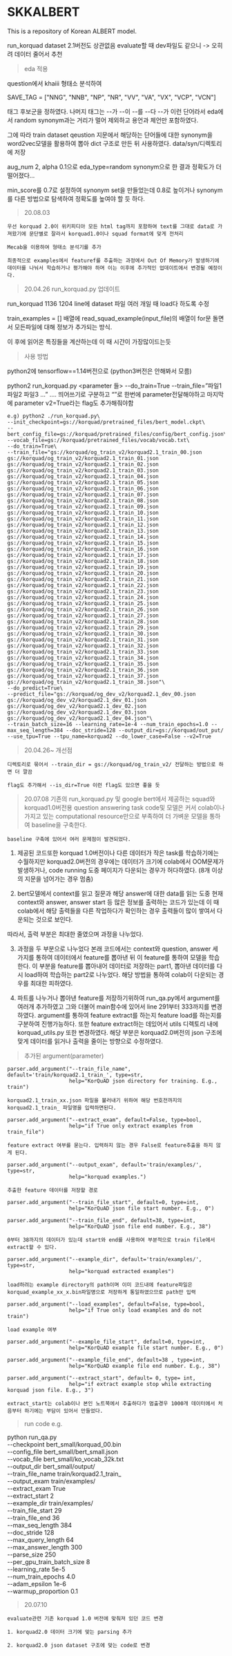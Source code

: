 # SKKALBERT

This is a repository of Korean ALBERT model.

run_korquad dataset 2.1버전도 상관없음 evaluate할 때 dev파일도 같으니 -> 오히려 데이터 줄어서 추천
	
>eda 적용

question에서 khaiii 형태소 분석하여 

SAVE_TAG = ["NNG", "NNB", "NP", "NR", "VV", "VA", "VX", "VCP", "VCN"]

태그 후보군을 정하였다. 나머지 태그는 --가 --이 --를 --다 --가 이런 단어라서 eda에서 random synonym과는 거리가 멀어 제외하고 용언과 체언만 포함하였다.

그에 따라 train dataset qeustion 지문에서 해당하는 단어들에 대한 synonym을 word2vec모델을 활용하여 뽑아 dict 구조로 만든 뒤 사용하였다. data/syn/디렉토리에 저장

aug_num 2, alpha 0.1으로 eda_type=random synonym으로 한 결과 정확도가 더 떨어졌다...

min_score를 0.7로 설정하여 synonym set을 만들었는데 0.8로 높이거나 synonym를 다른 방법으로 탐색하여 정확도를 높여야 할 듯 하다.

>20.08.03

    우선 korquad 2.0이 위키피디아 모든 html tag까지 포함하여 text를 그대로 data로 가져왔기에 문단별로 잘라서 korquad1.0이나 squad format에 맞게 전처리

    Mecab을 이용하여 형태소 분석기를 추가

    최종적으로 examples에서 featuref를 추출하는 과정에서 Out Of Memory가 발생하기에 데이터를 나눠서 학습하거나 평가해야 하며 이는 이후에 추가적인 업데이트에서 변경될 예정이다.



>20.04.26
 run_korquad.py 업데이트

run_korquad 1136 1204 line에 dataset 파일 여러 개일 때 load다 하도록 수정

train_examples = [] 배열에 read_squad_example(input_file)의 배열이 for문 돌면서 모든파일에 대해 정보가 추가되는 방식.

이	후에 읽어온 특징들을 계산하는데 이 때 시간이 가장많이드는듯

>사용 방법 

python2에 tensorflow==1.14버전으로 (python3버전은 안해봐서 모름)

python2 run_korquad.py <parameter 들> --do_train=True --train_file=”파일1 파일2 파일3 …” …. 띄어쓰기로 구분하고 “”로 한번에 parameter전달해야하고 마지막에 parameter v2=True라는 flag도 추가해줘야함

	e.g) python2 ./run_korquad.py\
    --init_checkpoint=gs://korquad/pretrained_files/bert_model.ckpt\
    --bert_config_file=gs://korquad/pretrained_files/config/bert_config.json\
    --vocab_file=gs://korquad/pretrained_files/vocab/vocab.txt\
    --do_train=True\
    --train_file="gs://korquad/og_train_v2/korquad2.1_train_00.json gs://korquad/og_train_v2/korquad2.1_train_01.json gs://korquad/og_train_v2/korquad2.1_train_02.json gs://korquad/og_train_v2/korquad2.1_train_03.json gs://korquad/og_train_v2/korquad2.1_train_04.json gs://korquad/og_train_v2/korquad2.1_train_05.json gs://korquad/og_train_v2/korquad2.1_train_06.json gs://korquad/og_train_v2/korquad2.1_train_07.json gs://korquad/og_train_v2/korquad2.1_train_08.json gs://korquad/og_train_v2/korquad2.1_train_09.json gs://korquad/og_train_v2/korquad2.1_train_10.json gs://korquad/og_train_v2/korquad2.1_train_11.json gs://korquad/og_train_v2/korquad2.1_train_12.json gs://korquad/og_train_v2/korquad2.1_train_13.json gs://korquad/og_train_v2/korquad2.1_train_14.json gs://korquad/og_train_v2/korquad2.1_train_15.json gs://korquad/og_train_v2/korquad2.1_train_16.json gs://korquad/og_train_v2/korquad2.1_train_17.json gs://korquad/og_train_v2/korquad2.1_train_18.json gs://korquad/og_train_v2/korquad2.1_train_19.json gs://korquad/og_train_v2/korquad2.1_train_20.json gs://korquad/og_train_v2/korquad2.1_train_21.json gs://korquad/og_train_v2/korquad2.1_train_22.json gs://korquad/og_train_v2/korquad2.1_train_23.json gs://korquad/og_train_v2/korquad2.1_train_24.json gs://korquad/og_train_v2/korquad2.1_train_25.json gs://korquad/og_train_v2/korquad2.1_train_26.json gs://korquad/og_train_v2/korquad2.1_train_27.json gs://korquad/og_train_v2/korquad2.1_train_28.json gs://korquad/og_train_v2/korquad2.1_train_29.json gs://korquad/og_train_v2/korquad2.1_train_30.json gs://korquad/og_train_v2/korquad2.1_train_31.json gs://korquad/og_train_v2/korquad2.1_train_32.json gs://korquad/og_train_v2/korquad2.1_train_33.json gs://korquad/og_train_v2/korquad2.1_train_34.json gs://korquad/og_train_v2/korquad2.1_train_35.json gs://korquad/og_train_v2/korquad2.1_train_36.json gs://korquad/og_train_v2/korquad2.1_train_37.json gs://korquad/og_train_v2/korquad2.1_train_38.json"\
    --do_predict=True\
    --predict_file="gs://korquad/og_dev_v2/korquad2.1_dev_00.json gs://korquad/og_dev_v2/korquad2.1_dev_01.json gs://korquad/og_dev_v2/korquad2.1_dev_02.json gs://korquad/og_dev_v2/korquad2.1_dev_03.json gs://korquad/og_dev_v2/korquad2.1_dev_04.json"\
    --train_batch_size=16 --learning_rate=1e-4 --num_train_epochs=1.0 --max_seq_length=384 --doc_stride=128 --output_dir=gs://korquad/out_put/ --use_tpu=True --tpu_name=korquad2 --do_lower_case=False --v2=True

>20.04.26~ 개선점

    디렉토리로 묶어서 --train_dir = gs://korquad/og_train_v2/ 전달하는 방법으로 하면 더 깔끔
    
    flag도 추가해서 --is_dir=True 이런 flag도 있으면 좋을 듯

>20.07.08
    기존의 run_korquad.py 및 google bert에서 제공하는 squad와 korquad1.0버전용 question answering task code및 모델은 커서 colab이나 가지고 있는 computational resource만으로 부족하여 더 가벼운 모델을 통하여 baseline을 구축한다.

    baseline 구축에 있어서 여러 문제점이 발견되었다.

1) 제공된 코드또한 korquad 1.0버전이나 다른 데이터가 작은 task를 학습하기에는 수월하지만 korquad2.0버전의 경우에는 데이터가 크기에 colab에서 OOM문제가 발생하거나, code running 도중 페이지가 다운되는 경우가 허다하였다. (8개 이상의 지문을 넘어가는 경우 멈춤)

2) bert모델에서 context를 읽고 질문과 해당 answer에 대한 data를 읽는 도중 현재 context와 answer, answer start 등 많은 정보를 출력하는 코드가 있는데 이 때 colab에서 해당 출력들을 다른 작업하다가 확인하는 경우 출력들이 많이 쌓여서 다운되는 것으로 보인다.

따라서, 출력 부분은 최대한 줄였으며 과정을 나누었다.

3) 과정을 두 부분으로 나누었다 본래 코드에서는 context와 question, answer 세 가지를 통하여 데이터에서 feature를 뽑아낸 뒤 이 feature를 통하여 모델을 학습한다. 이 부분을 feature를 뽑아내어 데이터로 저장하는 part1, 뽑아낸 데이터를 다시 load하여 학습하는 part2로 나누었다. 해당 방법을 통하여 colab이 다운되는 경우를 최대한 피하였다.

4) 파트를 나누거나 뽑아낸 feature를 저장하기위하여 run_qa.py에서 argument를 여러개 추가하였고 그와 더불어 main함수에 있어서 line 291부터 333까지를 변경하였다. argument를 통하여 feature extract를 하는지 feature load를 하는지를 구분하여 진행가능하다. 또한 feature extract하는 데있어서 utils 디렉토리 내에 korquad_utils.py 또한 변경하였다. 해당 부분은 korquad2.0버전의 json 구조에 맞게 데이터를 읽거나 출력을 줄이는 방향으로 수정하였다.

>추가된 argument(parameter)
    
    parser.add_argument("--train_file_name", default='train/korquad2.1_train_', type=str,
                        help="KorQuAD json directory for training. E.g., train")

    korquad2.1_train_xx.json 파일을 불러내기 위하여 해당 번호전까지의 korquad2.1_train_ 파일명을 입력하면된다.

    parser.add_argument("--extract_exam", default=False, type=bool,
                        help="if True only extract examples from train_file")
                        
    feature extract 여부를 묻는다. 입력하지 않는 경우 False로 feature추출을 하지 않게 된다.

    parser.add_argument("--output_exam", default='train/examples/', type=str,
                        help="korquad examples.")

    추출한 feature 데이터를 저장할 경로

    parser.add_argument("--train_file_start", default=0, type=int,
                        help="KorQuAD json file start number. E.g., 0")

    parser.add_argument("--train_file_end", default=38, type=int,
                        help="KorQuAD json file end number. E.g., 38")

    0부터 38까지의 데이터가 있는데 start와 end를 사용하여 부분적으로 train file에서 extract할 수 있다.

    parser.add_argument("--example_dir", default='train/examples/', type=str,
                        help="korquad extracted examples")

    load하려는 example directory의 path이며 이미 코드내에 feature파일은 korquad_example_xx_x.bin파일명으로 저장하게 통일하였으므로 path만 입력

    parser.add_argument("--load_examples", default=False, type=bool,
                        help="if True only load examples and do not train")

    load example 여부

    parser.add_argument("--example_file_start", default=0, type=int,
                        help="KorQuAD example file start number. E.g., 0")

    parser.add_argument("--example_file_end", default=38 , type=int,
                        help="KorQuAD example file end number. E.g., 38")

    parser.add_argument("--extract_start", default= 0, type= int,
                        help="if extract example stop while extracting korquad json file. E.g., 3")

    extract_start는 colab이나 본인 노트북에서 추출하다가 멈출경우 1000개 데이터에서 처음부터 하기에는 부담이 있어서 만들었다.

>run code e.g.

python run_qa.py \
  --checkpoint bert_small/korquad_00.bin \
  --config_file bert_small/bert_small.json \
  --vocab_file bert_small/ko_vocab_32k.txt \
  --output_dir bert_small/output/ \
  --train_file_name train/korquad2.1_train_ \
  --output_exam train/examples/ \
  --extract_exam True \
  --extract_start 2\
  --example_dir train/examples/ \
  --train_file_start 29 \
  --train_file_end 36\
  --max_seq_length 384 \
  --doc_stride 128 \
  --max_query_length 64 \
  --max_answer_length 300 \
  --parse_size 250 \
  --per_gpu_train_batch_size 8 \
  --learning_rate 5e-5 \
  --num_train_epochs 4.0 \
  --adam_epsilon 1e-6 \
  --warmup_proportion 0.1

>20.07.10

    evaluate관련 기존 korquad 1.0 버전에 맞춰져 있던 코드 변경

    1. korquad2.0 데이터 크기에 맞는 parsing 추가

    2. korquad2.0 json dataset 구조에 맞는 code로 변경